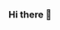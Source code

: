 ### Hi there 👋

<!--
**khevin014/khevin014** is a ✨ _special_ ✨ repository because its `README.md` (this file) appears on your GitHub profile.
(https://github-readme-stats.vercel.app/api?username=khevin014)](https://github.com/anuraghazra/github-readme-stats)

Here are some ideas to get you started:

- 🔭 I’m currently working on ...
- 🌱 I’m currently learning ...
- 👯 I’m looking to collaborate on ...
- 🤔 I’m looking for help with ...
- 💬 Ask me about ...
- 📫 How to reach me: ...
- 😄 Pronouns: ...
- ⚡ Fun fact: ...
-->
